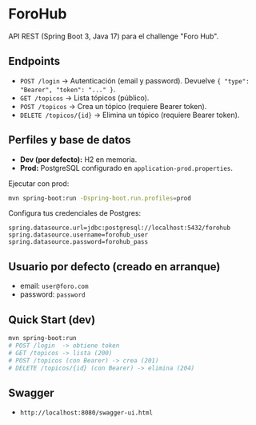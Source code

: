 # ForoHub

API REST (Spring Boot 3, Java 17) para el challenge "Foro Hub".

## Endpoints
- `POST /login` → Autenticación (email y password). Devuelve `{ "type": "Bearer", "token": "..." }`.
- `GET /topicos` → Lista tópicos (público).
- `POST /topicos` → Crea un tópico (requiere Bearer token).
- `DELETE /topicos/{id}` → Elimina un tópico (requiere Bearer token).

## Perfiles y base de datos
- **Dev (por defecto):** H2 en memoria.
- **Prod:** PostgreSQL configurado en `application-prod.properties`.

Ejecutar con prod:
```bash
mvn spring-boot:run -Dspring-boot.run.profiles=prod
```

Configura tus credenciales de Postgres:
```properties
spring.datasource.url=jdbc:postgresql://localhost:5432/forohub
spring.datasource.username=forohub_user
spring.datasource.password=forohub_pass
```

## Usuario por defecto (creado en arranque)
- email: `user@foro.com`
- password: `password`

## Quick Start (dev)
```bash
mvn spring-boot:run
# POST /login  -> obtiene token
# GET /topicos -> lista (200)
# POST /topicos (con Bearer) -> crea (201)
# DELETE /topicos/{id} (con Bearer) -> elimina (204)
```

## Swagger
- `http://localhost:8080/swagger-ui.html`
